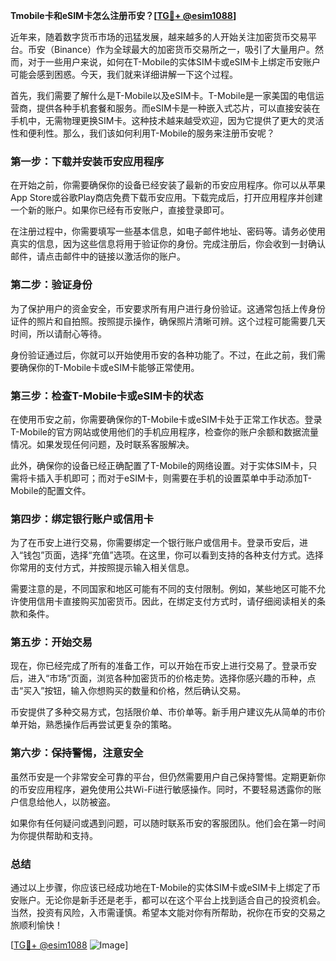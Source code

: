 **Tmobile卡和eSIM卡怎么注册币安？[[TG💪+ @esim1088](https://t.me/s/esim1088)]**

近年来，随着数字货币市场的迅猛发展，越来越多的人开始关注加密货币交易平台。币安（Binance）作为全球最大的加密货币交易所之一，吸引了大量用户。然而，对于一些用户来说，如何在T-Mobile的实体SIM卡或eSIM卡上绑定币安账户可能会感到困惑。今天，我们就来详细讲解一下这个过程。

首先，我们需要了解什么是T-Mobile以及eSIM卡。T-Mobile是一家美国的电信运营商，提供各种手机套餐和服务。而eSIM卡是一种嵌入式芯片，可以直接安装在手机中，无需物理更换SIM卡。这种技术越来越受欢迎，因为它提供了更大的灵活性和便利性。那么，我们该如何利用T-Mobile的服务来注册币安呢？

### 第一步：下载并安装币安应用程序

在开始之前，你需要确保你的设备已经安装了最新的币安应用程序。你可以从苹果App Store或谷歌Play商店免费下载币安应用。下载完成后，打开应用程序并创建一个新的账户。如果你已经有币安账户，直接登录即可。

在注册过程中，你需要填写一些基本信息，如电子邮件地址、密码等。请务必使用真实的信息，因为这些信息将用于验证你的身份。完成注册后，你会收到一封确认邮件，请点击邮件中的链接以激活你的账户。

### 第二步：验证身份

为了保护用户的资金安全，币安要求所有用户进行身份验证。这通常包括上传身份证件的照片和自拍照。按照提示操作，确保照片清晰可辨。这个过程可能需要几天时间，所以请耐心等待。

身份验证通过后，你就可以开始使用币安的各种功能了。不过，在此之前，我们需要确保你的T-Mobile卡或eSIM卡能够正常使用。

### 第三步：检查T-Mobile卡或eSIM卡的状态

在使用币安之前，你需要确保你的T-Mobile卡或eSIM卡处于正常工作状态。登录T-Mobile的官方网站或使用他们的手机应用程序，检查你的账户余额和数据流量情况。如果发现任何问题，及时联系客服解决。

此外，确保你的设备已经正确配置了T-Mobile的网络设置。对于实体SIM卡，只需将卡插入手机即可；而对于eSIM卡，则需要在手机的设置菜单中手动添加T-Mobile的配置文件。

### 第四步：绑定银行账户或信用卡

为了在币安上进行交易，你需要绑定一个银行账户或信用卡。登录币安后，进入“钱包”页面，选择“充值”选项。在这里，你可以看到支持的各种支付方式。选择你常用的支付方式，并按照提示输入相关信息。

需要注意的是，不同国家和地区可能有不同的支付限制。例如，某些地区可能不允许使用信用卡直接购买加密货币。因此，在绑定支付方式时，请仔细阅读相关的条款和条件。

### 第五步：开始交易

现在，你已经完成了所有的准备工作，可以开始在币安上进行交易了。登录币安后，进入“市场”页面，浏览各种加密货币的价格走势。选择你感兴趣的币种，点击“买入”按钮，输入你想购买的数量和价格，然后确认交易。

币安提供了多种交易方式，包括限价单、市价单等。新手用户建议先从简单的市价单开始，熟悉操作后再尝试更复杂的策略。

### 第六步：保持警惕，注意安全

虽然币安是一个非常安全可靠的平台，但仍然需要用户自己保持警惕。定期更新你的币安应用程序，避免使用公共Wi-Fi进行敏感操作。同时，不要轻易透露你的账户信息给他人，以防被盗。

如果你有任何疑问或遇到问题，可以随时联系币安的客服团队。他们会在第一时间为你提供帮助和支持。

### 总结

通过以上步骤，你应该已经成功地在T-Mobile的实体SIM卡或eSIM卡上绑定了币安账户。无论你是新手还是老手，都可以在这个平台上找到适合自己的投资机会。当然，投资有风险，入市需谨慎。希望本文能对你有所帮助，祝你在币安的交易之旅顺利愉快！

[[TG💪+ @esim1088](https://t.me/s/esim1088) ![Image](https://i.postimg.cc/4NQfJmqS/Snipaste-2025-05-13-00-14-12.png)]